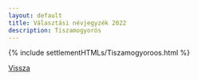 ```yaml
---
layout: default
title: Választási névjegyzék 2022
description: Tiszamogyorós
---
```


{% include settlementHTMLs/Tiszamogyoroos.html %}

[Vissza](../)